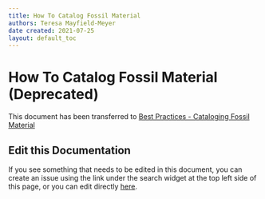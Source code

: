 ```yaml
---
title: How To Catalog Fossil Material
authors: Teresa Mayfield-Meyer
date created: 2021-07-25
layout: default_toc
---
```

# How To Catalog Fossil Material (Deprecated)

This document has been transferred to [Best Practices - Cataloging Fossil Material](https://handbook.arctosdb.org/best_practices/catalog_fossils.html)

## Edit this Documentation

If you see something that needs to be edited in this document, you can create an issue using the link under the search widget at the top left side of this page, or you can edit directly <a href="https://github.com/ArctosDB/documentation-wiki/edit/gh-pages/_how_to/How-To-Catalog-Fossil-Material.markdown" target="_blank">here</a>.

